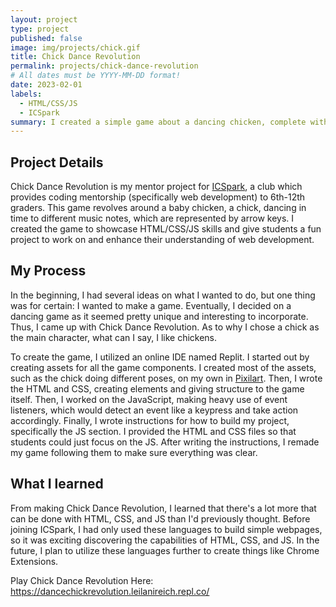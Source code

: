 ```yaml
---
layout: project
type: project
published: false
image: img/projects/chick.gif
title: Chick Dance Revolution
permalink: projects/chick-dance-revolution
# All dates must be YYYY-MM-DD format!
date: 2023-02-01
labels:
  - HTML/CSS/JS
  - ICSpark
summary: I created a simple game about a dancing chicken, complete with instructions on how to create it.
---
```


## Project Details
Chick Dance Revolution is my mentor project for [ICSpark](https://icspark.github.io/people.html), a club which provides coding mentorship (specifically web development) to 6th-12th graders.
This game revolves around a baby chicken, a chick, dancing in time to different music notes, which are represented by arrow keys. I created the game to showcase HTML/CSS/JS skills and give students a fun project to work on and enhance their understanding of web development.

## My Process

In the beginning, I had several ideas on what I wanted to do, but one thing was for certain: I wanted to make a game. Eventually, I decided on a dancing game as it seemed pretty unique and interesting to incorporate. Thus, I came up with Chick Dance Revolution. As to why I chose a chick as the main character, what can I say, I like chickens. 

To create the game, I utilized an online IDE named Replit. I started out by creating assets for all the game components. I created most of the assets, such as the chick doing different poses, on my own in [Pixilart](https://www.pixilart.com/draw). Then, I wrote the HTML and CSS, creating elements and giving structure to the game itself. Then, I worked on the JavaScript, making heavy use of event listeners, which would detect an event like a keypress and take action accordingly. Finally, I wrote instructions for how to build my project, specifically the JS section. I provided the HTML and CSS files so that students could just focus on the JS. After writing the instructions, I remade my game following them to make sure everything was clear.

## What I learned

From making Chick Dance Revolution, I learned that there's a lot more that can be done with HTML, CSS, and JS than I'd previously thought. Before joining ICSpark, I had only used these languages to build simple webpages, so it was exciting discovering the capabilities of HTML, CSS, and JS. In the future, I plan to utilize these languages further to create things like Chrome Extensions.

Play Chick Dance Revolution Here:
https://dancechickrevolution.leilanireich.repl.co/

